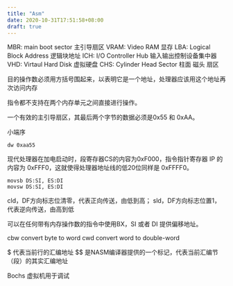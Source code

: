 ```yaml
---
title: "Asm"
date: 2020-10-31T17:51:58+08:00
draft: true
---
```


MBR: main boot sector 主引导扇区
VRAM: Video RAM 显存
LBA: Logical Block Address 逻辑块地址
ICH: I/O Controller Hub 输入输出控制设备集中器
VHD: Virtaul Hard Disk 虚拟硬盘
CHS: Cylinder Head Sector 柱面 磁头 扇区

目的操作数必须用方括号围起来，以表明它是一个地址，处理器应该用这个地址再次访问内存

指令都不支持在两个内存单元之间直接进行操作。

一个有效的主引导扇区，其最后两个字节的数据必须是0x55 和 0xAA。

小端序
```
dw 0xaa55
```

现代处理器在加电启动时，段寄存器CS的内容为0xF000，指令指针寄存器 IP 的内容为 0xFFF0，这就使得处理器地址线的低20位同样是 0xFFFF0。

```
movsb DS:SI, ES:DI
movsw DS:SI, ES:DI
```
cld，DF方向标志位清零，代表正向传送，由低到高；
sld，DF方向标志位置1，代表逆向传送，由高到低

可以在任何带有内存操作数的指令中使用BX，SI 或者 DI 提供偏移地址。

cbw convert byte to word
cwd convert word to double-word

$ 代表当前行的汇编地址
$$ 是NASM编译器提供的一个标记，代表当前汇编节（段）的其实汇编地址

Bochs 虚拟机用于调试
